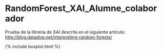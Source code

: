 # RandomForest_XAI_Alumne_colaborador
Prueba de la librería de XAI descrita en el siguiente artículo: http://blog.datadive.net/interpreting-random-forests/

{% include boxplot.html %}
